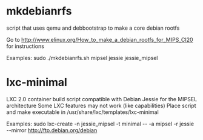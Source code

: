 mkdebianrfs
===========

script that uses qemu and debbootstrap to make a core debian rootfs

Go to http://www.elinux.org/How_to_make_a_debian_rootfs_for_MIPS_CI20 for instructions

Examples:
sudo ./mkdebianrfs.sh mipsel jessie jessie_mipsel

lxc-minimal
===========

LXC 2.0 container build script compatible with Debian Jessie for the MIPSEL architecture
Some LXC features may not work (like capabilities)
Place script and make executable in /usr/share/lxc/templates/lxc-minimal

Examples:
sudo lxc-create -n jessie_mipsel -t minimal -- -a mipsel -r jessie --mirror http://ftp.debian.org/debian
